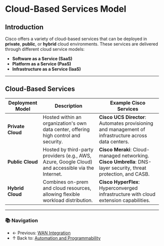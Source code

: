 # Cloud-Based Services Model

## Introduction

Cisco offers a variety of cloud-based services that can be deployed in **private**, **public**, or **hybrid** cloud environments. These services are delivered through different cloud service models:

- **Software as a Service (SaaS)**
- **Platform as a Service (PaaS)**
- **Infrastructure as a Service (IaaS)**

---

## Cloud-Based Services

| Deployment Model  | Description                                                                                       | Example Cisco Services                                                                                                |
| ----------------- | ------------------------------------------------------------------------------------------------- | --------------------------------------------------------------------------------------------------------------------- |
| **Private Cloud** | Hosted within an organization's own data center, offering high control and security.              | **Cisco UCS Director**: Automates provisioning and management of infrastructure across data centers.                  |
| **Public Cloud**  | Hosted by third-party providers (e.g., AWS, Azure, Google Cloud) and accessible via the Internet. | **Cisco Meraki**: Cloud-managed networking. <br> **Cisco Umbrella**: DNS-layer security, threat protection, and CASB. |
| **Hybrid Cloud**  | Combines on-prem and cloud resources, allowing flexible workload distribution.                    | **Cisco HyperFlex**: Hyperconverged infrastructure with cloud extension capabilities.                                 |

---
### 📚 Navigation
- ← Previous: [WAN Integration](./wan-integration.md)
- ↑ Back to: [Automation and Programmability](./readme.md)
